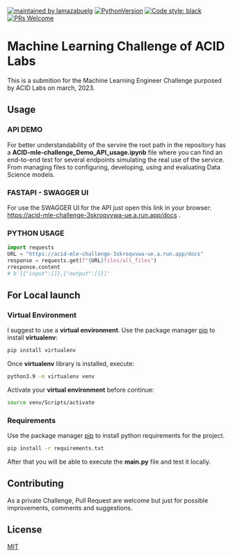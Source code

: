 [![maintained by lamazabuelg](https://img.shields.io/badge/maintained%20by-Luis%20%C3%81ngel%20Mazabuel%20Garc%C3%ADa-yellowgreen)](https://img.shields.io/badge/maintained%20by-Luis%20%C3%81ngel%20Mazabuel%20Garc%C3%ADa-yellowgreen)
[![PythonVersion](https://img.shields.io/pypi/pyversions/gino_admin)](https://img.shields.io/pypi/pyversions/gino_admin)
[![Code style: black](https://img.shields.io/badge/code%20style-black-000000.svg)](https://github.com/psf/black)
[![PRs Welcome](https://img.shields.io/badge/PRs-welcome-brightgreen.svg?style=flat-square)](http://makeapullrequest.com)
# Machine Learning Challenge of ACID Labs

This is a submition for the Machine Learning Engineer Challenge purposed by ACID Labs on march, 2023.

## Usage

### API DEMO

For better understandability of the servire the root path in the repository has a **ACID-mle-challenge_Demo_API_usage.ipynb** file where you can find an end-to-end test for several endpoints simulating the real use of the service. From managing files to configuring, developing, using and evaluating Data Science models.


### FASTAPI - SWAGGER UI

For use the SWAGGER UI for the API just open this link in your browser: https://acid-mle-challenge-3skroqvvwa-ue.a.run.app/docs .

### PYTHON USAGE

```python
import requests
URL = "https://acid-mle-challenge-3skroqvvwa-ue.a.run.app/docs"
response = requests.get(f"{URL}files/all_files")
rresponse.content
# b'[{"input":[]},{"output":[]}]'
```

## For Local launch

### Virtual Environment
I suggest to use a **virtual environment**. Use the package manager [pip](https://pip.pypa.io/en/stable/) to install **virtualenv**:

```bash
pip install virtualenv
```

Once **virtualenv** library is installed, execute:

```bash
python3.9 -m virtualenv venv
```

Activate your **virtual environment** before continue:

```bash
source venv/Scripts/activate
```

### Requirements

Use the package manager [pip](https://pip.pypa.io/en/stable/) to install python requirements for the project.

```bash
pip install -r requirements.txt
```

After that you will be able to execute the **main.py** file and test it locally.

## Contributing
As a private Challenge, Pull Request are welcome but just for possible improvements, comments and suggestions.

## License

[MIT](https://choosealicense.com/licenses/mit/)
